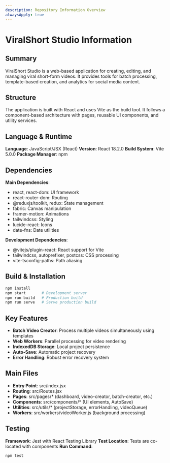 ```yaml
---
description: Repository Information Overview
alwaysApply: true
---
```


# ViralShort Studio Information

## Summary

ViralShort Studio is a web-based application for creating, editing, and managing viral short-form videos. It provides tools for batch processing, template-based creation, and analytics for social media content.

## Structure

The application is built with React and uses Vite as the build tool. It follows a component-based architecture with pages, reusable UI components, and utility services.

## Language & Runtime

**Language**: JavaScript/JSX (React)
**Version**: React 18.2.0
**Build System**: Vite 5.0.0
**Package Manager**: npm

## Dependencies

**Main Dependencies**:
- react, react-dom: UI framework
- react-router-dom: Routing
- @reduxjs/toolkit, redux: State management
- fabric: Canvas manipulation
- framer-motion: Animations
- tailwindcss: Styling
- lucide-react: Icons
- date-fns: Date utilities

**Development Dependencies**:
- @vitejs/plugin-react: React support for Vite
- tailwindcss, autoprefixer, postcss: CSS processing
- vite-tsconfig-paths: Path aliasing

## Build & Installation

```bash
npm install
npm start       # Development server
npm run build   # Production build
npm run serve   # Serve production build
```

## Key Features

- **Batch Video Creator**: Process multiple videos simultaneously using templates
- **Web Workers**: Parallel processing for video rendering
- **IndexedDB Storage**: Local project persistence
- **Auto-Save**: Automatic project recovery
- **Error Handling**: Robust error recovery system

## Main Files

- **Entry Point**: src/index.jsx
- **Routing**: src/Routes.jsx
- **Pages**: src/pages/* (dashboard, video-creator, batch-creator, etc.)
- **Components**: src/components/* (UI elements, AutoSave)
- **Utilities**: src/utils/* (projectStorage, errorHandling, videoQueue)
- **Workers**: src/workers/videoWorker.js (background processing)

## Testing

**Framework**: Jest with React Testing Library
**Test Location**: Tests are co-located with components
**Run Command**:
```bash
npm test
```